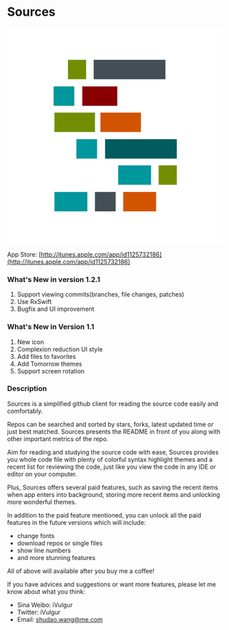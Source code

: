# Sources

![Logo](logo.png)

App Store: [http://itunes.apple.com/app/id1125732186](http://itunes.apple.com/app/id1125732186)
### What's New in version 1.2.1
1. Support viewing commits(branches, file changes, patches)
2. Use RxSwift
3. Bugfix and UI improvement

### What's New in Version 1.1
1. New icon
2. Complexion reduction UI style
3. Add files to favorites
4. Add Tomorrow themes
5. Support screen rotation

### Description

Sources is a simplified github client for reading the source code easily and comfortably.

Repos can be searched and sorted by stars, forks, latest updated time or just best matched. Sources presents the README in front of you along with other important metrics of the repo.

Aim for reading and studying the source code with ease, Sources provides you whole code file with plenty of colorful syntax highlight themes and a recent list for reviewing the code, just like you view the code in any IDE or editor on your computer.

Plus, Sources offers several paid features, such as saving the recent items when app enters into background, storing more recent items and unlocking more wonderful themes.

In addition to the paid feature mentioned, you can unlock all the paid features in the future versions which will include:

- change fonts
- download repos or single files
- show line numbers
- and more stunning features

All of above will available after you buy me a coffee!

If you have advices and suggestions or want more features, please let me know about what you think:
- Sina Weibo: iVulgur
- Twitter: iVulgur
- Email: shudao.wang@me.com
